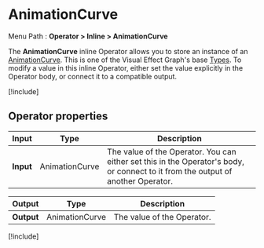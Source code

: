 # AnimationCurve

Menu Path : **Operator > Inline > AnimationCurve**

The **AnimationCurve** inline Operator allows you to store an instance of an [AnimationCurve](https://docs.unity3d.com/ScriptReference/AnimationCurve.html). This is one of the Visual Effect Graph's base [Types](VisualEffectGraphTypeReference.md). To modify a value in this inline Operator, either set the value explicitly in the Operator body, or connect it to a compatible output.

[!include[](Snippets/Operator-InlineIntro.md)]


## Operator properties

| **Input** | **Type** | **Description**                                              |
| --------- | -------- | ------------------------------------------------------------ |
| **Input** | AnimationCurve   | The value of the Operator. You can either set this in the Operator's body, or connect to it from the output of another Operator. |

| **Output** | **Type** | **Description**            |
| ---------- | -------- | -------------------------- |
| **Output** | AnimationCurve   | The value of the Operator. |

[!include[](Snippets/Operator-InlineNotes.md)]

